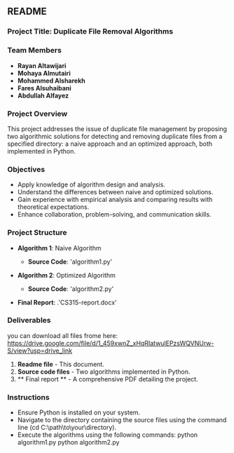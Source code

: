 ## README

### Project Title: Duplicate File Removal Algorithms

### Team Members
- **Rayan Altawijari**
- **Mohaya Almutairi**
- **Mohammed Alsharekh**
- **Fares Alsuhaibani**
- **Abdullah Alfayez**

### Project Overview
This project addresses the issue of duplicate file management by proposing two algorithmic solutions for detecting and removing duplicate files from a specified directory: a naive approach and an optimized approach, both implemented in Python.

### Objectives
- Apply knowledge of algorithm design and analysis.
- Understand the differences between naive and optimized solutions.
- Gain experience with empirical analysis and comparing results with theoretical expectations.
- Enhance collaboration, problem-solving, and communication skills.

### Project Structure
- **Algorithm 1**: Naive Algorithm
  - **Source Code**: 'algorithm1.py'
  
- **Algorithm 2**: Optimized Algorithm
  - **Source Code**: 'algorithm2.py'
  
- **Final Report**: .'CS315-report.docx'

### Deliverables
you can download all files frome here: https://drive.google.com/file/d/1_459xwnZ_xHqRIatwulEPzsWQVNUrw-S/view?usp=drive_link
1. **Readme file** - This document.
2. **Source code files** - Two algorithms implemented in Python.
3. ** Final report ** - A comprehensive PDF detailing the project.

### Instructions
- Ensure Python is installed on your system.
- Navigate to the directory containing the source files using the command line (cd C:\path\to\your\directory).
- Execute the algorithms using the following commands:
  python algorithm1.py
  python algorithm2.py
